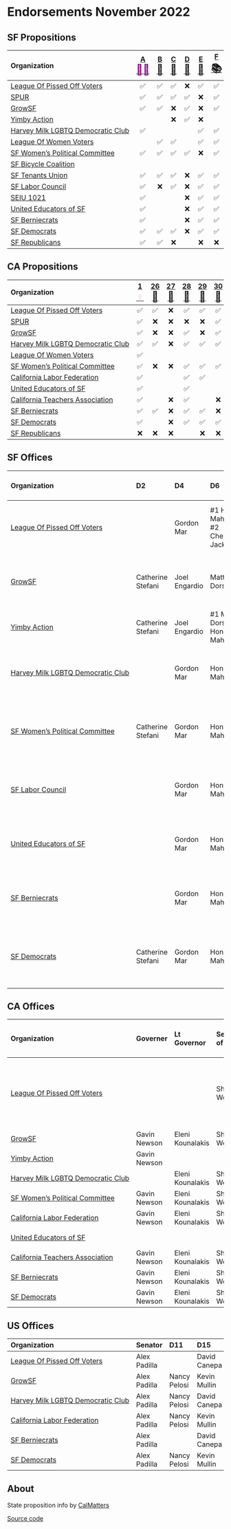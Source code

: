 # Endorsements November 2022

## SF Propositions

| Organization                                                                                                                                     | [A <span style="color:purple;font-size:24px">🧓🏽</span>][sf] | [B <span style="font-size:24px">🧹</span>][sf] | [C <span style="font-size:24px">🏡</span>][sf] | [D <span style="font-size:24px">🏡</span>][sf] | [E <span style="font-size:24px">🏡</span>][sf] | [F <span style="font-size:24px">📚</span>][sf] | [G <span style="font-size:24px">🏫</span>][sf] | [H <span style="font-size:24px">🗳️</span>][sf] | [I <span style="font-size:24px">🚗</span>][sf] | [J <span style="font-size:24px">🚶</span>][sf] | [L <span style="font-size:24px">🚌</span>][sf] | [M <span style="font-size:24px">🏠</span>][sf] | [N <span style="font-size:24px">🌳</span>][sf] | [O <span style="font-size:24px">🏫</span>][sf] |
| :----------------------------------------------------------------------------------------------------------------------------------------------- | :--------------------------------------------------------: | :-------------------------------------------: | :-------------------------------------------: | :-------------------------------------------: | :-------------------------------------------: | :-------------------------------------------: | :-------------------------------------------: | :-------------------------------------------: | :-------------------------------------------: | :-------------------------------------------: | :-------------------------------------------: | :-------------------------------------------: | :-------------------------------------------: | :-------------------------------------------: |
| <span style="white-space:nowrap;">[League Of Pissed Off Voters](https://www.theleaguesf.org/)<span>                                              |                             ✅                              |                       ✅                       |                       ✅                       |                       ❌                       |                       ✅                       |                       ✅                       |                       ✅                       |                       ✅                       |                       ❌                       |                                               |                       ✅                       |                       ✅                       |                       ✅                       |                       ✅                       |
| <span style="white-space:nowrap;">[SPUR](https://www.spur.org/voter-guide/2022-11)<span>                                                         |                             ✅                              |                       ✅                       |                       ✅                       |                       ✅                       |                       ❌                       |                       ✅                       |                       ✅                       |                       ✅                       |                       ❌                       |                       ✅                       |                       ✅                       |                       ❌                       |                       ✅                       |                       ❌                       |
| <span style="white-space:nowrap;">[GrowSF](https://growsf.org/voter-guide/)<span>                                                                |                             ✅                              |                       ✅                       |                       ❌                       |                       ✅                       |                       ❌                       |                       ✅                       |                       ✅                       |                       ✅                       |                       ❌                       |                       ✅                       |                       ✅                       |                       ❌                       |                       ✅                       |                       ❌                       |
| <span style="white-space:nowrap;">[Yimby Action](https://yimbyaction.org/endorsements/san-francisco/)<span>                                      |                                                            |                                               |                       ❌                       |                       ✅                       |                       ❌                       |                                               |                                               |                       ✅                       |                       ❌                       |                       ✅                       |                       ✅                       |                       ✅                       |                                               |                                               |
| <span style="white-space:nowrap;">[Harvey Milk LGBTQ Democratic Club](https://www.milkclub.org/endorsements/)<span>                              |                             ✅                              |                                               |                                               |                                               |                       ✅                       |                       ✅                       |                       ✅                       |                       ✅                       |                       ❌                       |                       ✅                       |                       ✅                       |                       ✅                       |                       ✅                       |                       ✅                       |
| <span style="white-space:nowrap;">[League Of Women Voters](https://lwvsf.org/ballot-recommendations)<span>                                       |                                                            |                       ✅                       |                       ✅                       |                                               |                       ✅                       |                       ✅                       |                                               |                       ✅                       |                       ❌                       |                                               |                       ✅                       |                                               |                       ✅                       |                                               |
| <span style="white-space:nowrap;">[SF Women’s Political Committee](https://sfwpc.org/endorsements-for-the-november-2022-general-election/)<span> |                             ✅                              |                       ✅                       |                       ✅                       |                       ✅                       |                       ❌                       |                       ✅                       |                       ✅                       |                       ✅                       |                       ❌                       |                       ✅                       |                       ✅                       |                       ✅                       |                       ✅                       |                       ✅                       |
| <span style="white-space:nowrap;">[SF Bicycle Coalition](https://sfbike.org/news/our-boards-november-endorsements/)<span>                        |                                                            |                                               |                                               |                                               |                                               |                                               |                                               |                                               |                       ❌                       |                       ✅                       |                       ✅                       |                                               |                       ✅                       |                                               |
| <span style="white-space:nowrap;">[SF Tenants Union](https://sftu.org/endorsements/)<span>                                                       |                             ✅                              |                       ✅                       |                       ✅                       |                       ❌                       |                       ✅                       |                       ✅                       |                       ✅                       |                       ✅                       |                                               |                                               |                       ✅                       |                       ✅                       |                                               |                       ✅                       |
| <span style="white-space:nowrap;">[SF Labor Council](https://sflaborcouncil.org/politics/endorsements/)<span>                                    |                             ✅                              |                       ❌                       |                       ✅                       |                       ❌                       |                       ✅                       |                       ✅                       |                       ✅                       |                       ✅                       |                       ✅                       |                                               |                       ✅                       |                       ✅                       |                       ✅                       |                       ✅                       |
| <span style="white-space:nowrap;">[SEIU 1021](https://www.seiu1021.org/post/november-8-2022-endorsements)<span>                                  |                             ✅                              |                                               |                                               |                       ❌                       |                       ✅                       |                       ✅                       |                       ✅                       |                       ✅                       |                                               |                                               |                       ✅                       |                       ✅                       |                       ✅                       |                       ✅                       |
| <span style="white-space:nowrap;">[United Educators of SF](https://uesf.org/news/uesf-voter-guide-2/)<span>                                      |                             ✅                              |                                               |                                               |                       ❌                       |                       ✅                       |                       ✅                       |                       ✅                       |                       ✅                       |                                               |                                               |                       ✅                       |                       ✅                       |                                               |                       ✅                       |
| <span style="white-space:nowrap;">[SF Berniecrats](https://sfberniecrats.com/november-2022-endorsements/)<span>                                  |                             ✅                              |                                               |                                               |                       ❌                       |                       ✅                       |                       ✅                       |                       ✅                       |                       ✅                       |                       ❌                       |                                               |                       ✅                       |                       ✅                       |                                               |                       ✅                       |
| <span style="white-space:nowrap;">[SF Democrats](https://www.sfdemocrats.org/voting/endorsements/2022/8/13/general2022)<span>                    |                             ✅                              |                       ✅                       |                       ✅                       |                       ❌                       |                       ✅                       |                       ✅                       |                       ✅                       |                       ✅                       |                       ❌                       |                       ✅                       |                       ✅                       |                       ✅                       |                       ✅                       |                       ✅                       |
| <span style="white-space:nowrap;">[SF Republicans](https://www.sfgop.org/nov22voterguide)<span>                                                  |                             ✅                              |                       ✅                       |                       ❌                       |                                               |                       ❌                       |                       ❌                       |                       ❌                       |                       ❌                       |                       ✅                       |                       ❌                       |                       ❌                       |                       ❌                       |                                               |                       ❌                       |

## CA Propositions

| Organization                                                                                                                                                      | [1 <span style="color:pink;font-size:24px">♀️</span>][p1] | [26 <span style="font-size:24px">🎰</span>][p26] | [27 <span style="font-size:24px">🎰</span>][p27] | [28 <span style="font-size:24px">🎨</span>][p28] | [29 <span style="font-size:24px">🫘</span>][p29] | [30 <span style="font-size:24px">🚗</span>][p30] | [31 <span style="font-size:24px">🚬</span>][p31] |
| :---------------------------------------------------------------------------------------------------------------------------------------------------------------- | :------------------------------------------------------: | :---------------------------------------------: | :---------------------------------------------: | :---------------------------------------------: | :---------------------------------------------: | :---------------------------------------------: | :---------------------------------------------: |
| <span style="white-space:nowrap;">[League Of Pissed Off Voters](https://www.theleaguesf.org/)<span>                                                               |                            ✅                             |                        ✅                        |                        ❌                        |                        ✅                        |                        ✅                        |                        ✅                        |                        ✅                        |
| <span style="white-space:nowrap;">[SPUR](https://www.spur.org/voter-guide/2022-11)<span>                                                                          |                            ✅                             |                        ❌                        |                        ❌                        |                        ❌                        |                        ❌                        |                        ✅                        |                        ✅                        |
| <span style="white-space:nowrap;">[GrowSF](https://growsf.org/voter-guide/)<span>                                                                                 |                            ✅                             |                        ❌                        |                        ❌                        |                        ✅                        |                        ❌                        |                        ✅                        |                        ✅                        |
| <span style="white-space:nowrap;">[Harvey Milk LGBTQ Democratic Club](https://www.milkclub.org/endorsements/)<span>                                               |                            ✅                             |                        ✅                        |                        ❌                        |                        ✅                        |                        ✅                        |                        ✅                        |                                                 |
| <span style="white-space:nowrap;">[League Of Women Voters](https://lwvc.org/vote/elections/ballot-recommendations)<span>                                          |                            ✅                             |                                                 |                                                 |                                                 |                                                 |                                                 |                        ✅                        |
| <span style="white-space:nowrap;">[SF Women’s Political Committee](https://sfwpc.org/endorsements-for-the-november-2022-general-election/)<span>                  |                            ✅                             |                        ❌                        |                        ❌                        |                        ✅                        |                        ✅                        |                        ✅                        |                        ✅                        |
| <span style="white-space:nowrap;">[California Labor Federation](https://sflaborcouncil.org/wp-content/uploads/2022/08/FINAL-2022-Biennial-Endorsements.pdf)<span> |                            ✅                             |                                                 |                                                 |                        ✅                        |                        ✅                        |                                                 |                        ✅                        |
| <span style="white-space:nowrap;">[United Educators of SF](https://uesf.org/news/uesf-voter-guide-2/)<span>                                                       |                            ✅                             |                                                 |                                                 |                        ✅                        |                                                 |                                                 |                        ✅                        |
| <span style="white-space:nowrap;">[California Teachers Association](https://www.cta.org/our-advocacy/election-2022/recommendations-2022)<span>                    |                            ✅                             |                                                 |                        ❌                        |                        ✅                        |                                                 |                        ❌                        |                        ✅                        |
| <span style="white-space:nowrap;">[SF Berniecrats](https://sfberniecrats.com/november-2022-endorsements/)<span>                                                   |                            ✅                             |                        ✅                        |                        ❌                        |                        ✅                        |                        ✅                        |                        ❌                        |                        ✅                        |
| <span style="white-space:nowrap;">[SF Democrats](https://www.sfdemocrats.org/voting/endorsements/2022/8/13/general2022)<span>                                     |                            ✅                             |                                                 |                        ❌                        |                        ✅                        |                        ✅                        |                        ✅                        |                        ✅                        |
| <span style="white-space:nowrap;">[SF Republicans](https://www.sfgop.org/nov22voterguide)<span>                                                                   |                            ❌                             |                        ❌                        |                        ❌                        |                                                 |                        ❌                        |                        ❌                        |                        ❌                        |

## SF Offices

| Organization                                                                                                                                     | D2                | D4            | D6                                     | D8               | D10            | City College, 4 Year                      | City College, 2 Year | SFUSD                                             | Assessor-Recorder | DA                                       | PD        | BART, D8  |
| :----------------------------------------------------------------------------------------------------------------------------------------------- | :---------------- | :------------ | :------------------------------------- | :--------------- | :------------- | :---------------------------------------- | :------------------- | :------------------------------------------------ | :---------------- | :--------------------------------------- | :-------- | :-------- |
| <span style="white-space:nowrap;">[League Of Pissed Off Voters](https://www.theleaguesf.org/)<span>                                              |                   | Gordon Mar    | #1 Honey Mahogany, #2 Cherelle Jackson |                  | Shamann Walton | Vick Chung, Anita Martinez, Susan Solomon | Adolfo Velasquez     | Alida Fisher, Karen Fleshman, Gabriela López      |                   | John Hamasaki                            | Mano Raju | Janice Li |
| <span style="white-space:nowrap;">[GrowSF](https://growsf.org/voter-guide/)<span>                                                                | Catherine Stefani | Joel Engardio | Matt Dorsey                            | Rafael Mandelman |                |                                           | Murrell Green        | Ann Hsu, Lainie Motamedi, Lisa Weissman-Ward      | Joaquín Torres    | Brooke Jenkins                           | Mano Raju | Janice Li |
| <span style="white-space:nowrap;">[Yimby Action](https://yimbyaction.org/endorsements/san-francisco/)<span>                                      | Catherine Stefani | Joel Engardio | #1 Matt Dorsey, #2 Honey Mahogany      |                  |                |                                           |                      |                                                   | Joaquín Torres    |                                          |           |           |
| <span style="white-space:nowrap;">[Harvey Milk LGBTQ Democratic Club](https://www.milkclub.org/endorsements/)<span>                              |                   | Gordon Mar    | Honey Mahogany                         | Rafael Mandelman | Shamann Walton | Vick Chung, Anita Martinez, Susan Solomon | Adolfo Velasquez     | Alida Fisher, Karen Fleshman, Gabriela López      | Joaquín Torres    | John Hamasaki                            | Mano Raju | Janice Li |
| <span style="white-space:nowrap;">[SF Women’s Political Committee](https://sfwpc.org/endorsements-for-the-november-2022-general-election/)<span> | Catherine Stefani | Gordon Mar    | Honey Mahogany                         | Rafael Mandelman | Shamann Walton | Vick Chung, Brigitte Davila, Thea Selby   |                      | Alida Fisher, Lainie Motamedi, Lisa Weissman-Ward | Joaquín Torres    | Brooke Jenkins                           | Mano Raju | Janice Li |
| <span style="white-space:nowrap;">[SF Labor Council](https://sflaborcouncil.org/politics/endorsements/)<span>                                    |                   | Gordon Mar    | Honey Mahogany                         | Rafael Mandelman | Shamann Walton | Vick Chung, Anita Martinez, Susan Solomon |                      | Alida Fisher, Lisa Weissman-Ward                  | Joaquín Torres    |                                          | Mano Raju | Janice Li |
| <span style="white-space:nowrap;">[United Educators of SF](https://uesf.org/news/uesf-voter-guide-2/)<span>                                      |                   | Gordon Mar    | Honey Mahogany                         |                  | Shamann Walton | Vick Chung, Anita Martinez, Susan Solomon |                      | Alida Fisher, Lisa Weissman-Ward                  |                   | John Hamasaki                            | Mano Raju | Janice Li |
| <span style="white-space:nowrap;">[SF Berniecrats](https://sfberniecrats.com/november-2022-endorsements/)<span>                                  |                   | Gordon Mar    | Honey Mahogany                         | Rafael Mandelman | Shamann Walton | Vick Chung, Anita Martinez, Susan Solomon | Adolfo Velasquez     | Alida Fisher, Karen Fleshman, Gabriela López      |                   | John Hamasaki                            | Mano Raju | Janice Li |
| <span style="white-space:nowrap;">[SF Democrats](https://www.sfdemocrats.org/voting/endorsements/2022/8/13/general2022)<span>                    | Catherine Stefani | Gordon Mar    | Honey Mahogany                         | Rafael Mandelman | Shamann Walton | Vick Chung, Anita Martinez, Susan Solomon | Murrell Green        | Alida Fisher, Lainie Motamedi, Lisa Weissman-Ward | Joaquín Torres    | #1 John Hamasaki, #2 Joe Alioto Veronese | Mano Raju | Janice Li |

## CA Offices

| Organization                                                                                                                                                      | Governer     | Lt Governor      | Secretary of State | Controller  | Treasurer | Attorney General | Insurance Commissioner | Superintendent of Public Instruction | Board of Equalization, D2 | Assembly, D17 | Assembly, D19 | Supreme Court                  | Appeals Court, First District                                       |
| :---------------------------------------------------------------------------------------------------------------------------------------------------------------- | :----------- | :--------------- | :----------------- | :---------- | :-------- | :--------------- | :--------------------- | :----------------------------------- | :------------------------ | :------------ | :------------ | :----------------------------- | :------------------------------------------------------------------ |
| <span style="white-space:nowrap;">[League Of Pissed Off Voters](https://www.theleaguesf.org/)<span>                                                               |              |                  | Shirley Weber      |             |           | Rob Bonta        |                        | Tony Thurmond                        | Sally Lieber              |               |               | Groban, Guerrero, Jenkins, Liu | Brown, Burns, Fujisaki, Jackson, Petrou, Rodriguez, Stewart, Tucher |
| <span style="white-space:nowrap;">[GrowSF](https://growsf.org/voter-guide/)<span>                                                                                 | Gavin Newson | Eleni Kounalakis | Shirley Weber      | Malia Cohen | Fiona Ma  | Rob Bonta        | Ricardo Lara           | Tony Thurmond                        |                           | Matt Haney    |               |                                |                                                                     |
| <span style="white-space:nowrap;">[Yimby Action](https://yimbyaction.org/endorsements/san-francisco/)<span>                                                       | Gavin Newson |                  |                    |             |           | Rob Bonta        |                        |                                      |                           | Matt Haney    |               |                                |                                                                     |
| <span style="white-space:nowrap;">[Harvey Milk LGBTQ Democratic Club](https://www.milkclub.org/endorsements/)<span>                                               |              | Eleni Kounalakis | Shirley Weber      | Malia Cohen |           | Rob Bonta        | Ricardo Lara           | Tony Thurmond                        | Sally Lieber              | Matt Haney    | Phil Ting     |                                |                                                                     |
| <span style="white-space:nowrap;">[SF Women’s Political Committee](https://sfwpc.org/endorsements-for-the-november-2022-general-election/)<span>                  | Gavin Newson | Eleni Kounalakis | Shirley Weber      | Malia Cohen |           | Rob Bonta        | Ricardo Lara           | Tony Thurmond                        | Sally Lieber              | Matt Haney    |               |                                |                                                                     |
| <span style="white-space:nowrap;">[California Labor Federation](https://sflaborcouncil.org/wp-content/uploads/2022/08/FINAL-2022-Biennial-Endorsements.pdf)<span> | Gavin Newson | Eleni Kounalakis | Shirley Weber      | Malia Cohen | Fiona Ma  | Rob Bonta        | Ricardo Lara           | Tony Thurmond                        | Sally Lieber              | Matt Haney    | Phil Ting     |                                |                                                                     |
| <span style="white-space:nowrap;">[United Educators of SF](https://uesf.org/news/uesf-voter-guide-2/)<span>                                                       |             |                    |                   |             |          |                    |                       | Tony Thurmond                        |                           | Matt Haney    | Phil Ting     |                                |                                                                     |
| <span style="white-space:nowrap;">[California Teachers Association](https://www.cta.org/our-advocacy/election-2022/recommendations-2022)<span>                    | Gavin Newson | Eleni Kounalakis | Shirley Weber      | Malia Cohen | Fiona Ma  | Rob Bonta        | Ricardo Lara           | Tony Thurmond                        | Sally Lieber              | Matt Haney    | Phil Ting     |                                |                                                                     |
| <span style="white-space:nowrap;">[SF Berniecrats](https://sfberniecrats.com/november-2022-endorsements/)<span>                                                   | Gavin Newson | Eleni Kounalakis | Shirley Weber      | Malia Cohen |           | Rob Bonta        | Ricardo Lara           | Tony Thurmond                        |                           |               |               |                                |                                                                     |
| <span style="white-space:nowrap;">[SF Democrats](https://www.sfdemocrats.org/voting/endorsements/2022/8/13/general2022)<span>                                     | Gavin Newson | Eleni Kounalakis | Shirley Weber      | Malia Cohen | Fiona Ma  | Rob Bonta        | Ricardo Lara           | Tony Thurmond                        | Sally Lieber              | Matt Haney    | Phil Ting     |                                |                                                                     |

## US Offices

| Organization                                                                                                                                                      | Senator      | D11          | D15          |
| :---------------------------------------------------------------------------------------------------------------------------------------------------------------- | :----------- | :----------- | :----------- |
| <span style="white-space:nowrap;">[League Of Pissed Off Voters](https://www.theleaguesf.org/)<span>                                                               | Alex Padilla |              | David Canepa |
| <span style="white-space:nowrap;">[GrowSF](https://growsf.org/voter-guide/)<span>                                                                                 | Alex Padilla | Nancy Pelosi | Kevin Mullin |
| <span style="white-space:nowrap;">[Harvey Milk LGBTQ Democratic Club](https://www.milkclub.org/endorsements/)<span>                                               | Alex Padilla | Nancy Pelosi | David Canepa |
| <span style="white-space:nowrap;">[California Labor Federation](https://sflaborcouncil.org/wp-content/uploads/2022/08/FINAL-2022-Biennial-Endorsements.pdf)<span> | Alex Padilla | Nancy Pelosi | Kevin Mullin |
| <span style="white-space:nowrap;">[SF Berniecrats](https://sfberniecrats.com/november-2022-endorsements/)<span>                                                   | Alex Padilla |              | David Canepa |
| <span style="white-space:nowrap;">[SF Democrats](https://www.sfdemocrats.org/voting/endorsements/2022/8/13/general2022)<span>                                     | Alex Padilla | Nancy Pelosi | Kevin Mullin |

## About

State proposition info by [CalMatters](https://calmatters.org/california-voter-guide-2022/propositions/)

[Source code](https://github.com/siggy/sfendorsements)

[sf]:  https://sfelections.sfgov.org/measures
[p1]:  https://calmatters.org/california-voter-guide-2022/propositions/prop-1-abortion-rights/
[p26]: https://calmatters.org/california-voter-guide-2022/propositions/prop-26-sports-betting-tribal-casinos/
[p27]: https://calmatters.org/california-voter-guide-2022/propositions/prop-27-sports-betting-online/
[p28]: https://calmatters.org/california-voter-guide-2022/propositions/prop-28-arts-education/
[p29]: https://calmatters.org/california-voter-guide-2022/propositions/prop-29-kidney-dialysis/
[p30]: https://calmatters.org/california-voter-guide-2022/propositions/prop-30-income-tax-electric-cars/
[p31]: https://calmatters.org/california-voter-guide-2022/propositions/prop-31-flavored-tobacco-ban/
